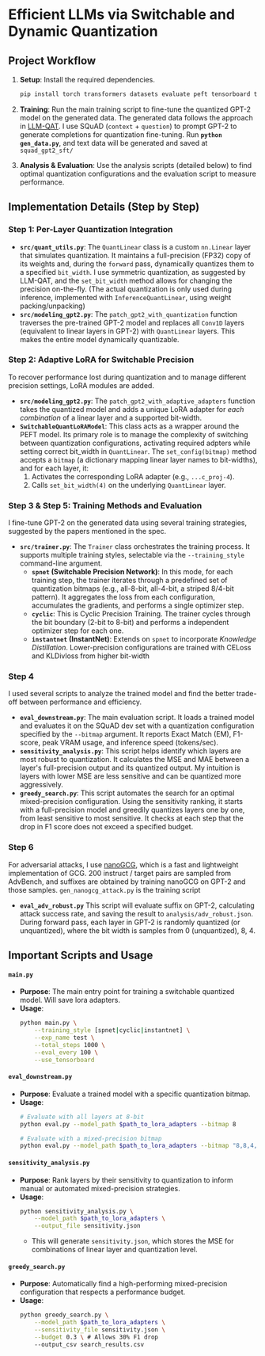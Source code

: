 # Efficient LLMs via Switchable and Dynamic Quantization


## Project Workflow
1.  **Setup**: Install the required dependencies.
    ```bash
    pip install torch transformers datasets evaluate peft tensorboard tqdm
    ```

2.  **Training**: Run the main training script to fine-tune the quantized GPT-2 model on the generated data. The generated data follows the approach in [LLM-QAT](https://arxiv.org/abs/2305.17888). I use SQuAD (`context` + `question`) to prompt GPT-2 to generate completions for quantization fine-tuning. Run **`python gen_data.py`**, and text data will be generated and saved at `squad_gpt2_sft/`

3.  **Analysis & Evaluation**: Use the analysis scripts (detailed below) to find optimal quantization configurations and the evaluation script to measure performance.

## Implementation Details (Step by Step)

### Step 1: Per-Layer Quantization Integration

-   **`src/quant_utils.py`**: The `QuantLinear` class is a custom `nn.Linear` layer that simulates quantization. It maintains a full-precision (FP32) copy of its weights and, during the `forward` pass, dynamically quantizes them to a specified `bit_width`. I use symmetric quantization, as suggested by LLM-QAT, and the `set_bit_width` method allows for changing the precision on-the-fly. (The actual quantization is only used during inference, implemented with `InferenceQuantLinear`, using weight packing/unpacking)
-   **`src/modeling_gpt2.py`**: The `patch_gpt2_with_quantization` function traverses the pre-trained GPT-2 model and replaces all `Conv1D` layers (equivalent to linear layers in GPT-2) with `QuantLinear` layers. This makes the entire model dynamically quantizable.

### Step 2: Adaptive LoRA for Switchable Precision

To recover performance lost during quantization and to manage different precision settings, LoRA modules are added.

-   **`src/modeling_gpt2.py`**: The `patch_gpt2_with_adaptive_adapters` function takes the quantized model and adds a unique LoRA adapter for *each combination* of a linear layer and a supported bit-width.
-   **`SwitchableQuantLoRAModel`**: This class acts as a wrapper around the PEFT model. Its primary role is to manage the complexity of switching between quantization configurations, activating required adpters while setting correct bit_width in `QuantLinear`. The `set_config(bitmap)` method accepts a `bitmap` (a dictionary mapping linear layer names to bit-widths), and for each layer, it:
    1.  Activates the corresponding LoRA adapter (e.g., `...c_proj-4`).
    2.  Calls `set_bit_width(4)` on the underlying `QuantLinear` layer.

### Step 3 & Step 5: Training Methods and Evaluation

I fine-tune GPT-2 on the generated data using several training strategies, suggested by the papers mentioned in the spec.

-   **`src/trainer.py`**: The `Trainer` class orchestrates the training process. It supports multiple training styles, selectable via the `--training_style` command-line argument.
    -   **`spnet` (Switchable Precision Network)**: In this mode, for each training step, the trainer iterates through a predefined set of quantization bitmaps (e.g., all-8-bit, all-4-bit, a striped 8/4-bit pattern). It aggregates the loss from each configuration, accumulates the gradients, and performs a single optimizer step.
    -   **`cyclic`**: This is Cyclic Precision Training. The trainer cycles through the bit boundary (2-bit to 8-bit) and performs a independent optimizer step for each one.
    -   **`instantnet` (InstantNet)**: Extends on `spnet` to incorporate *Knowledge Distillation*. Lower-precision configurations are trained with CELoss and KLDivloss from higher bit-width

### Step 4

I used several scripts to analyze the trained model and find the better trade-off between performance and efficiency.

-   **`eval_downstream.py`**: The main evaluation script. It loads a trained model and evaluates it on the SQuAD dev set with a quantization configuration specified by the `--bitmap` argument. It reports Exact Match (EM), F1-score, peak VRAM usage, and inference speed (tokens/sec).
-   **`sensitivity_analysis.py`**: This script helps identify which layers are most robust to quantization. It calculates the MSE and MAE between a layer's full-precision output and its quantized output. My intuition is layers with lower MSE are less sensitive and can be quantized more aggressively.
-   **`greedy_search.py`**: This script automates the search for an optimal mixed-precision configuration. Using the sensitivity ranking, it starts with a full-precision model and greedily quantizes layers one by one, from least sensitive to most sensitive. It checks at each step that the drop in F1 score does not exceed a specified budget.


### Step 6

For adversarial attacks, I use [nanoGCG](https://github.com/GraySwanAI/nanoGCG), which is a fast and lightweight implementation of GCG. 200 instruct / target pairs are sampled from AdvBench, and suffixes are obtained by training nanoGCG on GPT-2 and those samples. `gen_nanogcg_attack.py` is the training script

- **`eval_adv_robust.py`** This script will evaluate suffix on GPT-2, calculating attack success rate, and saving the result to `analysis/adv_robust.json`. During forward pass, each layer in GPT-2 is randomly quantized (or unquantized), where the bit width is samples from 0 (unquantized), 8, 4.

## Important Scripts and Usage

#### `main.py`

-   **Purpose**: The main entry point for training a switchable quantized model. Will save lora adapters.
-   **Usage**:
    ```bash
    python main.py \
        --training_style [spnet|cyclic|instantnet] \
        --exp_name test \
        --total_steps 1000 \
        --eval_every 100 \
        --use_tensorboard
    ```

#### `eval_downstream.py`

-   **Purpose**: Evaluate a trained model with a specific quantization bitmap.
-   **Usage**:
    ```bash
    # Evaluate with all layers at 8-bit
    python eval.py --model_path $path_to_lora_adapters --bitmap 8

    # Evaluate with a mixed-precision bitmap
    python eval.py --model_path $path_to_lora_adapters --bitmap "8,8,4,4,8,8,4,4,2,2,2,2,..."
    ```

#### `sensitivity_analysis.py`

-   **Purpose**: Rank layers by their sensitivity to quantization to inform manual or automated mixed-precision strategies.
-   **Usage**:
    ```bash
    python sensitivity_analysis.py \
        --model_path $path_to_lora_adapters \
        --output_file sensitivity.json
    ```
    -   This will generate `sensitivity.json`, which stores the MSE for combinations of linear layer and quantization level.

#### `greedy_search.py`

-   **Purpose**: Automatically find a high-performing mixed-precision configuration that respects a performance budget.
-   **Usage**:
    ```bash
    python greedy_search.py \
        --model_path $path_to_lora_adapters \
        --sensitivity_file sensitivity.json \
        --budget 0.3 \ # Allows 30% F1 drop
        --output_csv search_results.csv
    ```